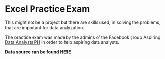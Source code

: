 # Excel Practice Exam
This might not be a project but there are skills used, in solving the problems, that are important for data analyzation.

The practice exam was made by the admins of the Facebook group [Aspiring Data Analysts PH](https://www.facebook.com/groups/1561741717552153/0) in order to help aspiring data analysts. 

**Data source can be found [HERE](https://drive.google.com/drive/folders/1PxP1JePTncnWmfzTITR9CzT5mZnBtCjt)**



